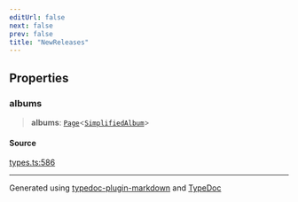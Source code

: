 ```yaml
---
editUrl: false
next: false
prev: false
title: "NewReleases"
---
```


## Properties

### albums

> **albums**: [`Page`](/api/interfaces/page/)\<[`SimplifiedAlbum`](/api/interfaces/simplifiedalbum/)\>

#### Source

[types.ts:586](https://github.com/fostertheweb/spotify-web-sdk/blob/e412602/src/types.ts#L586)

***

Generated using [typedoc-plugin-markdown](https://www.npmjs.com/package/typedoc-plugin-markdown) and [TypeDoc](https://typedoc.org/)
